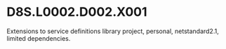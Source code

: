 # D8S.L0002.D002.X001
Extensions to service definitions library project, personal, netstandard2.1, limited dependencies.